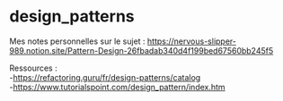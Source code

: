 # design_patterns
Mes notes personnelles sur le sujet :
https://nervous-slipper-989.notion.site/Pattern-Design-26fbadab340d4f199bed67560bb245f5

Ressources :  
-https://refactoring.guru/fr/design-patterns/catalog  
-https://www.tutorialspoint.com/design_pattern/index.htm  
